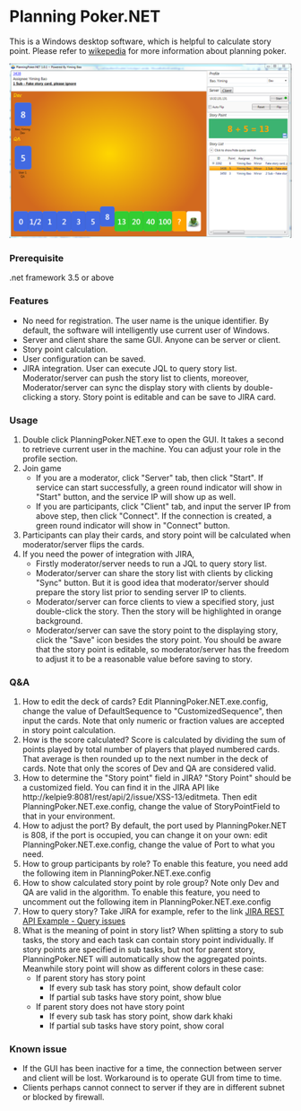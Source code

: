 # Planning Poker.NET
This is a Windows desktop software, which is helpful to calculate story point. Please refer to [wikepedia](https://en.wikipedia.org/wiki/Planning_poker) for more information about planning poker.

![screen-shot](README/screenshot1.png)

### Prerequisite
.net framework 3.5 or above

### Features
* No need for registration.
  The user name is the unique identifier. By default, the software will intelligently use current user of Windows.
* Server and client share the same GUI. Anyone can be server or client.
* Story point calculation.
* User configuration can be saved.
* JIRA integration.
  User can execute JQL to query story list.
  Moderator/server can push the story list to clients, moreover, Moderator/server can sync the display story with clients by double-clicking a story. 
  Story point is editable and can be save to JIRA card.

### Usage
1. Double click PlanningPoker.NET.exe to open the GUI. It takes a second to retrieve current user in the machine.
You can adjust your role in the profile section.
2. Join game 
   * If you are a moderator, click "Server" tab, then click "Start". If service can start successfully, a green round indicator will show in "Start" button, and the service IP will show up as well.
   * If you are participants, click "Client" tab, and input the server IP from above step, then click "Connect". If the connection is created, a green round indicator will show in "Connect" button.
3. Participants can play their cards, and story point will be calculated when moderator/server flips the cards.
4. If you need the power of integration with JIRA, 
   * Firstly moderator/server needs to run a JQL to query story list.
   * Moderator/server can share the story list with clients by clicking "Sync" button.
     But it is good idea that moderator/server should prepare the story list prior to sending server IP to clients.
   * Moderator/server can force clients to view a specified story, just double-click the story. Then the story will be highlighted in orange background.
   * Moderator/server can save the story point to the displaying story, click the "Save" icon besides the story point. You should be aware that the story point is editable, so moderator/server has the freedom to adjust it to be a reasonable value before saving to story.

### Q&A
1. How to edit the deck of cards?
   Edit PlanningPoker.NET.exe.config, change the value of DefaultSequence to "CustomizedSequence", then input the cards. Note that only numeric or fraction values are accepted in story point calculation.
2. How is the score calculated?
   Score is calculated by dividing the sum of points played by total number of players that played numbered cards. That average is then rounded up to the next number in the deck of cards.
   Note that only the scores of Dev and QA are considered valid.
3. How to determine the "Story point" field in JIRA?
   "Story Point" should be a customized field. You can find it in the JIRA API like http://kelpie9:8081/rest/api/2/issue/XSS-13/editmeta.
   Then edit PlanningPoker.NET.exe.config, change the value of StoryPointField to that in your environment.
4. How to adjust the port?
   By default, the port used by PlanningPoker.NET is 808, if the port is occupied, you can change it on your own: edit PlanningPoker.NET.exe.config, change the value of Port to what you need.
5. How to group participants by role?
   To enable this feature, you need add the following item in PlanningPoker.NET.exe.config
   <add key="GroupByRole" value="true"/>
6. How to show calculated story point by role group?
   Note only Dev and QA are valid in the algorithm.
   To enable this feature, you need to uncomment out the following item in  PlanningPoker.NET.exe.config
   <add key="StoryPointAlgorithm" value="RoleGroup"/>
7. How to query story?
   Take JIRA for example, refer to the link [JIRA REST API Example - Query issues](https://developer.atlassian.com/jiradev/jira-apis/jira-rest-apis/jira-rest-api-tutorials/jira-rest-api-example-query-issues)
8. What is the meaning of point in story list?
   When splitting a story to sub tasks, the story and each task can contain story point individually. If story points are specified in sub tasks, but not for parent story, PlanningPoker.NET will automatically show the aggregated points. Meanwhile story point will show as different colors in these case:
   - If parent story has story point
     - If every sub task has story point, show default color
     - If partial sub tasks have story point, show blue
   - If parent story does not have story point
     - If every sub task has story point, show dark khaki
     - If partial sub tasks have story point, show coral

### Known issue
* If the GUI has been inactive for a time, the connection between server and client will be lost.
  Workaround is to operate GUI from time to time.
* Clients perhaps cannot connect to server if they are in different subnet or blocked by firewall.
